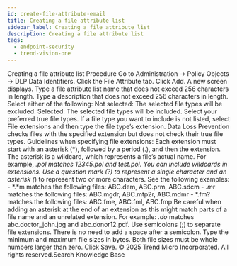 ```yaml
---
id: create-file-attribute-email
title: Creating a file attribute list
sidebar_label: Creating a file attribute list
description: Creating a file attribute list
tags:
  - endpoint-security
  - trend-vision-one
---
```


 Creating a file attribute list Procedure Go to Administration → Policy Objects → DLP Data Identifiers. Click the File Attribute tab. Click Add. A new screen displays. Type a file attribute list name that does not exceed 256 characters in length. Type a description that does not exceed 256 characters in length. Select either of the following: Not selected: The selected file types will be excluded. Selected: The selected file types will be included. Select your preferred true file types. If a file type you want to include is not listed, select File extensions and then type the file type’s extension. Data Loss Prevention checks files with the specified extension but does not check their true file types. Guidelines when specifying file extensions: Each extension must start with an asterisk (*), followed by a period (.), and then the extension. The asterisk is a wildcard, which represents a file’s actual name. For example, *.pol matches 12345.pol and test.pol. You can include wildcards in extensions. Use a question mark (?) to represent a single character and an asterisk (*) to represent two or more characters. See the following examples: - *.*m matches the following files: ABC.dem, ABC.prm, ABC.sdcm - *.m*r matches the following files: ABC.mgdr, ABC.mtp2r, ABC.mdmr - *.fm? matches the following files: ABC.fme, ABC.fml, ABC.fmp Be careful when adding an asterisk at the end of an extension as this might match parts of a file name and an unrelated extension. For example: *.do* matches abc.doctor_john.jpg and abc.donor12.pdf. Use semicolons (;) to separate file extensions. There is no need to add a space after a semicolon. Type the minimum and maximum file sizes in bytes. Both file sizes must be whole numbers larger than zero. Click Save. © 2025 Trend Micro Incorporated. All rights reserved.Search Knowledge Base